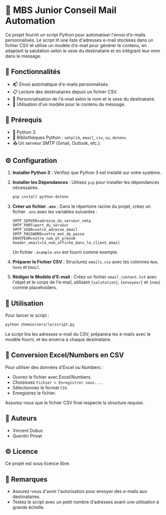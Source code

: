 # 🚀 MBS Junior Conseil Mail Automation

Ce projet fournit un script Python pour automatiser l'envoi d'e-mails personnalisés. Le script lit une liste d'adresses e-mail stockées dans un fichier CSV et utilise un modèle d'e-mail pour générer le contenu, en adaptant la salutation selon le sexe du destinataire et en intégrant leur nom dans le message.

## 🌟 Fonctionnalités

- 📬 Envoi automatique d'e-mails personnalisés.
- 📋 Lecture des destinataires depuis un fichier CSV.
- 📝 Personnalisation de l'e-mail selon le nom et le sexe du destinataire.
- 📜 Utilisation d'un modèle pour le contenu du message.

## 📌 Prérequis

- 🐍 Python 3.
- 🧰 Bibliothèques Python : `smtplib`, `email`, `csv`, `os`, `dotenv`.
- 📤 Un serveur SMTP (Gmail, Outlook, etc.).

## ⚙️ Configuration

1. **Installer Python 3** : Vérifiez que Python 3 est installé sur votre système.

2. **Installer les Dépendances** : Utilisez `pip` pour installer les dépendances nécessaires.

   ```bash
   pip install python-dotenv
   ```

3. **Créer un fichier `.env`** : Dans le répertoire racine du projet, créez un fichier `.env` avec les variables suivantes :
    ```
    SMTP_SERVER=adresse_du_serveur_smtp
    SMTP_PORT=port_du_serveur
    SMTP_USER=votre_adresse_email
    SMTP_PASSWORD=votre_mot_de_passe
    ENVOYEUR=votre_nom_et_prenom
    header_email=le_nom_affiche_dans_le_client_email
    ```
    Un fichier `.example.env` est fourni comme exemple.

4. **Préparer le Fichier CSV** : Structurez `emails.csv` avec les colonnes `Nom`, `Sexe` et `Email`.

5. **Rédiger le Modèle d'E-mail** : Créez un fichier `email_content.txt` avec l'objet et le corps de l'e-mail, utilisant `{salutation}`, `{envoyeur}` et `{nom}` comme placeholders.

## 🚀 Utilisation

Pour lancer le script :

```bash
python chemin/vers/le/script.py
```

Le script lira les adresses e-mail du CSV, préparera les e-mails avec le modèle fourni, et les enverra à chaque destinataire.

## 🔄 Conversion Excel/Numbers en CSV

Pour utiliser des données d'Excel ou Numbers :
- Ouvrez le fichier avec Excel/Numbers.
- Choisissez `Fichier > Enregistrer sous...`.
- Sélectionnez le format `CSV`.
- Enregistrez le fichier.

Assurez-vous que le fichier CSV final respecte la structure requise.

## 👤 Auteurs

- Vincent Dubuc
- Quentin Privat

## ©️ Licence

Ce projet est sous licence libre.

## 📝 Remarques

- Assurez-vous d'avoir l'autorisation pour envoyer des e-mails aux destinataires.
- Testez le script avec un petit nombre d'adresses avant une utilisation à grande échelle.

